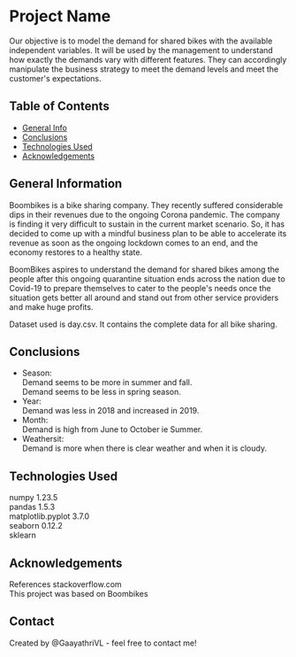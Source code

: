 # Project Name
Our objective is to model the demand for shared bikes with the available independent variables. It will be used by the management to understand how exactly the demands vary with different features. They can accordingly manipulate the business strategy to meet the demand levels and meet the customer's expectations.

## Table of Contents
* [General Info](#general-information)
* [Conclusions](#conclusions)
* [Technologies Used](#technologies-used)
* [Acknowledgements](#acknowledgements)


## General Information

Boombikes is a bike sharing company. They recently suffered considerable dips in their revenues due to the ongoing Corona pandemic. The company is finding it very difficult to sustain in the current market scenario. So, it has decided to come up with a mindful business plan to be able to accelerate its revenue as soon as the ongoing lockdown comes to an end, and the economy restores to a healthy state. 

BoomBikes aspires to understand the demand for shared bikes among the people after this ongoing quarantine situation ends across the nation due to Covid-19 
to prepare themselves to cater to the people's needs once the situation gets better all around and stand out from other service providers and make huge profits.

Dataset used is day.csv. It contains the complete data for all bike sharing.


## Conclusions
-  Season: \
Demand seems to be more in summer and fall. \
Demand seems to be less in spring season. 
-  Year: \
Demand was less in 2018 and increased in 2019. 
-  Month: \
Demand is high from June to October ie Summer. 
-  Weathersit: \
Demand is more when there is clear weather and when it is cloudy.


## Technologies Used

numpy 1.23.5 \
pandas 1.5.3 \
matplotlib.pyplot 3.7.0 \
seaborn 0.12.2 \
sklearn

## Acknowledgements

References stackoverflow.com \
This project was based on Boombikes


## Contact
Created by @GaayathriVL - feel free to contact me!



